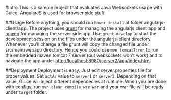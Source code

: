 #Intro
This is a sample project that evaluates Java Websockets usage with Guice. AngularJS is used for browser side stuff.

##Usage
Before anything, you should run `bower install` at folder angularjs-client/app. The project uses [grunt](http://gruntjs.com/) for managing the angularjs client app and [maven](http://maven.apache.org/) for managing the server side app.
Use `grunt develop` to start the development session on the files under the angularjs-client directory. Whenever you'll change a file grunt will copy the changed file under src/main/webapp directory. Hence you could use `mvn tomcat7:run` to run the embedded maven tomcat 7 server (but websockets won't work) and to navigate the app under [http://localhost:8080/server2/app/index.html](http://localhost:8080/server2/app/index.html)

##Deployment
Deployment is easy. Just edit server.properties file for proper values. Set `actAs` value to `server1` or `server2`. Depending on that value, Guice will inject different dependecies at runtime. When you are done with configs, run `mvn clean compile war:war` and your war file will be ready under `target` folder. 
